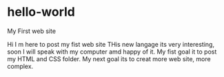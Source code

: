 # hello-world
My First web site 

Hi I m here to post my fist web site
THis new langage its very interesting, soon I will speak with my computer amd happy of it. 
My fist goal it to post my HTML and CSS folder.
My next goal its to creat more web site, more complex. 

